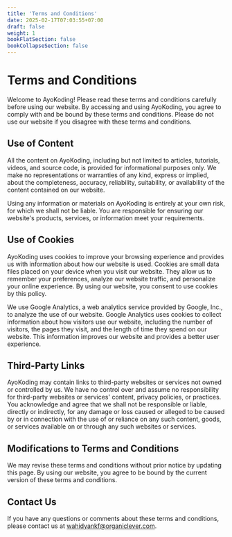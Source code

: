 ```yaml
---
title: 'Terms and Conditions'
date: 2025-02-17T07:03:55+07:00
draft: false
weight: 1
bookFlatSection: false
bookCollapseSection: false
---
```


# Terms and Conditions

Welcome to AyoKoding! Please read these terms and conditions carefully before using our website. By accessing and using AyoKoding, you agree to comply with and be bound by these terms and conditions. Please do not use our website if you disagree with these terms and conditions.

## **Use of Content**

All the content on AyoKoding, including but not limited to articles, tutorials, videos, and source code, is provided for informational purposes only. We make no representations or warranties of any kind, express or implied, about the completeness, accuracy, reliability, suitability, or availability of the content contained on our website.

Using any information or materials on AyoKoding is entirely at your own risk, for which we shall not be liable. You are responsible for ensuring our website's products, services, or information meet your requirements.

## **Use of Cookies**

AyoKoding uses cookies to improve your browsing experience and provides us with information about how our website is used. Cookies are small data files placed on your device when you visit our website. They allow us to remember your preferences, analyze our website traffic, and personalize your online experience. By using our website, you consent to use cookies by this policy.

We use Google Analytics, a web analytics service provided by Google, Inc., to analyze the use of our website. Google Analytics uses cookies to collect information about how visitors use our website, including the number of visitors, the pages they visit, and the length of time they spend on our website. This information improves our website and provides a better user experience.

## **Third-Party Links**

AyoKoding may contain links to third-party websites or services not owned or controlled by us. We have no control over and assume no responsibility for third-party websites or services' content, privacy policies, or practices. You acknowledge and agree that we shall not be responsible or liable, directly or indirectly, for any damage or loss caused or alleged to be caused by or in connection with the use of or reliance on any such content, goods, or services available on or through any such websites or services.

## **Modifications to Terms and Conditions**

We may revise these terms and conditions without prior notice by updating this page. By using our website, you agree to be bound by the current version of these terms and conditions.

## **Contact Us**

If you have any questions or comments about these terms and conditions, please contact us at wahidyankf@organiclever.com.
